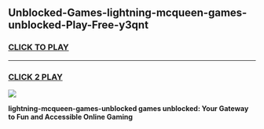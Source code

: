 
## Unblocked-Games-lightning-mcqueen-games-unblocked-Play-Free-y3qnt
<h3>
<a href="https://premium76.site?title=lightning-mcqueen-games-unblocked&ref=22A">CLICK TO PLAY</a></h3>
<hr>

<h3>
<a href="https://premium76.site?title=lightning-mcqueen-games-unblocked&ref=22A">CLICK 2 PLAY</a>
  
</h3>

<a href="https://premium76.site?title=lightning-mcqueen-games-unblocked&ref=22A"><img src="https://clearcache.store/games.png"></a>


**lightning-mcqueen-games-unblocked games unblocked: Your Gateway to Fun and Accessible Online Gaming**
